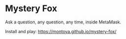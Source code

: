 # Mystery Fox

Ask a question, any question, any time, inside MetaMask. 

Install and play: https://montoya.github.io/mystery-fox/
